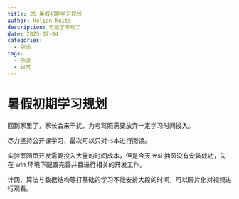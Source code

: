 ```yaml
---
title: 25 暑假初期学习规划
author: Helian Nuits
description: 可能学不动了
date: 2025-07-04
categories:
  - 杂谈
tags:
  - 杂谈
  - 日常
---
```


# 暑假初期学习规划

回到家里了，家长会来干扰，为考驾照需要放弃一定学习时间投入。

尽力坚持公开课学习，最次可以只对书本进行阅读。

实验室网页开发需要投入大量的时间成本，但是今天 wsl 抽风没有安装成功，先在 win 环境下配置完善并且进行相关的开发工作。

计网、算法与数据结构等打基础的学习不能安排大段的时间，可以碎片化对视频进行观看。
